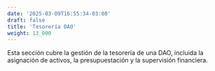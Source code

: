 ```yaml
---
date: '2025-03-09T16:55:34-03:00'
draft: false
title: 'Tesorería DAO'
weight: 13_000
---
```


Esta sección cubre la gestión de la tesorería de una DAO, incluida la asignación de activos, la presupuestación y la supervisión financiera.
